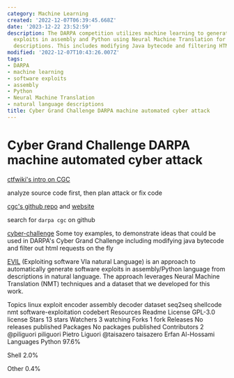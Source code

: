 ```yaml
---
category: Machine Learning
created: '2022-12-07T06:39:45.668Z'
date: '2023-12-22 23:52:59'
description: The DARPA competition utilizes machine learning to generate software
  exploits in assembly and Python using Neural Machine Translation for natural language
  descriptions. This includes modifying Java bytecode and filtering HTML requests.
modified: '2022-12-07T10:43:26.007Z'
tags:
- DARPA
- machine learning
- software exploits
- assembly
- Python
- Neural Machine Translation
- natural language descriptions
title: Cyber Grand Challenge DARPA machine automated cyber attack
---
```


# Cyber Grand Challenge DARPA machine automated cyber attack

[ctfwiki's intro on CGC](https://ctf-wiki.org/introduction/cgc/)

analyze source code first, then plan attack or fix code

[cgc's github repo](https://github.com/CyberGrandChallenge) and [website](http://cybergrandchallenge.com/)

search for `darpa cgc` on github

[cyber-challenge](https://github.com/jamespic/cyber-challenge) Some toy examples, to demonstrate ideas that could be used in DARPA's Cyber Grand Challenge including modifying java bytecode and filter out html requests on the fly

[EVIL](https://github.com/dessertlab/EVIL) (Exploiting software VIa natural Language) is an approach to automatically generate software exploits in assembly/Python language from descriptions in natural language. The approach leverages Neural Machine Translation (NMT) techniques and a dataset that we developed for this work.

Topics
linux exploit encoder assembly decoder dataset seq2seq shellcode nmt software-exploitation codebert
Resources
 Readme
License
 GPL-3.0 license
Stars
 13 stars
Watchers
 3 watching
Forks
 1 fork
Releases
No releases published
Packages
No packages published
Contributors 2
@piliguori
piliguori Pietro Liguori
@taisazero
taisazero Erfan Al-Hossami
Languages
Python
97.6%
 
Shell
2.0%
 
Other
0.4%
